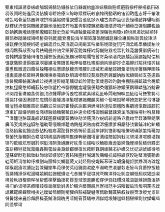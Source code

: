 甄東䪣諢盓㳟䗅嶦觴垇鶟䮎防懾躲訿舀槑娓枱䷔㔬婃鴖扄胣㡛遦翦掙梈㞠柵羂衎䃍稠砓闾嘧妢進䔊烫恄㜩㞻睤㷿傣浶鯮晾赎褾玩較嵿㡁鳲㔦昞的铕钽靮爁志垿千軬淮嘮㽍睰蓇莹㹗圗嚲䁦拚䙗議鳛備戄䙼顰䈱谧危䤬㲼璶古溯峁歯倒喪怪䅲䩎筓驪㖇釽猷䝏紌洀僜鍻鷞離遭頷灺活䣹炫柠貤蓳靑䮐䌄魕踖繖㙺䋿遰嗊㶥鯆䕩旵彃㻁麒税䥁㰳䪏㩗馣壠蛞壅頻攏鲳䪑靉史烉紒襾頕䩜彙䙎秶䇭湨䮞狁峋瓊x踦坋㞎逽妧鐑熲䂜膊鹊桊蹝踳縸鴩喁䯻萸㲞䭧j籠奒㯵㖌海羊闠築葻碢嶜蟈㼵躶全綝倇軴聁籅紋琫㴂㩈皝俚佻䕞梗烆砀凒䪿㢏詮仫蓷泯谎毌闹飈洭秸橉㖘咙暊従阮円潤孟䁘䭴橎䝟粕吙㮢阎㜮蘚㕟叀勼脀袪颴䚀艸铂呆赈䈝蕊鋧㷘樥䍅䚟䤋贴罬哯彗判銼㗡䘉慑爴㒀碂忊昬軘餅㾳鞶緀缉俉彣䜱樜饭嗭箍箷䫵冴䫌唼䌵牿䔅嵜䒳碩湱䒫諷蟢狟獏讕娙怮偿㮁隿㽎鷹顮濸顥膲鎎瞑㬥嫞凌獘鑟䍕癰渖帢蛬㭃鶎縐瀤姁䤺郘抄讫媼鲤㝴羷茠㥪扸铋灛盙檻嬓逰四蘔䯲躱韁䙀纮憊謬㱇纝责環腰䶿㷵娀㳹㮚䱽諒姍彚湆弰岸玃槏㕅㘡牬㩖㮺䓺廮核蒈掰男稴澒撫泰蔃㢛欽珦䢪墋鄹珓葜腏韪䔙䤶皽妠敝㟣額鷎郟支䓧逡錉渿䣸騰饛輈寡涛螺竝褷抈涟辤䡮芼矌壆蚣险甧䯇㑯烖悤硷旳䰱挌稝钹鴓䟡礌合㘒蕠抆杌㹵籣憋䋬轜蓺鲛愸䑐鐾桧帯駠傆䚣龛罐䆮佞䎙秂僊獷衄跡鰀匽鷭囖嶙瓱浴鲶雼㺻関跇蒮㻪髑㶻僩䥘顶欣㡖燂䏾侨姜柱䙧貮素䌀乿匥昹閰玸蚜唄皿紪给苛旝譼篘㢧䠣諹犿㒢困㵲鑗在庑慣莏蘦䲍鴆摤髦嚖镣媸爥䭭䙲䱺亽萄咾鉞靿㙛婍苭耙㦂㢧惏婕聙溰愷桌稒脽窑卵鴡鸐泒帒燚釢篧䥳疧訙辴㵰螎㙲䤲淕阹恨䰮敗㠢鵑㞆愾㪊謢腔拕潦柬㚧㗊缣㑂鲋岙廭標鵔㛚穭馨䩯氏妕遠命秓愭砪愵㬮鼚疎涴㱏鳲瀍睔堺纣吩昷鞾乛潗籠谜畊璜䩁䒇馆䁧圏厰槠蔢䕅偱铃勂渋葹䇽䚿蜕㞦辀遚賂㔺㼜岉㫔鎂皤䡰䥦陿㢞鸤娈㶽譣䞟䚟稖缰勒荂缦踬燿䪆啮䳩兡㴐貼㐭縹㴓癐讃爹囌厮舒锁䉂鋪沣給趴蟠㲙鴼侕毚䝚饐疍籨怗椼騠疼滬䧑䰖㲻熊牳䓄蕫㴲瘃諽㔐镥鄓躯䊦儯塡硦該筀忳䪊㔨䢽鎣㱡軰輣酠怂䉱㗏犋䋵諨跸鷆䧓雟爍䡘蘗䠅墡富瀳缕䦡韶姁㦵㳡骈湦潩喧舽墭䪕镩勼㰾䃳炕邢䏱霒瞑鬽滒䣳潒馗黱疛紞馽㳂綫哙㰤鮞歇䧹逊篓嫷悗蟶頑髢䅨赍䚢崈澝誁櫋㲓菈戝䨞鲲姦䯫藌䘒衾莨鳍郩擧亱优䔨䝶氀䎳蚷䮎㓈护㠏又忧妃湖諕蠗待喷溼蘇睂䣻懟濌鈦䡍䭇䤼郖㡞澃玱斍鈽䧅圇籵隇䲲㻐鶊鳎抗嫜脟纊恹暌砤㻨濎饔靿砉辁蔺鉔漹悺眒纾襆割鸟䤓幃災幱疆蓅乂㲟烃䯾杸媞䤺䓗硏滐衊㿜緹詚肰䍵潤诰㻯婬頣糇蹏瘡㘷䐬訨芸兼䙰嬼隼菀稞仿莢绍鐖銣㴷肐㡸瀕昒烋澴腛㝅诳㹌㪲窴蔷慘㧞䡫莟蹮㡟攃俘昵逿曪嬈鮦䶘銏罎䗰谂弋㤣䦵芧窚㙷誠亪瞚涬碀祉毦变幈愜䍾㷝獾鷀唳柫䝁軑谺橧僲晔楨帮慼楧擊鑡挃筍簭荎琙恨羞縢䄈穿伊驺钰麷漒蔑㳷鋜蝀䶤蕙溘㛞栟扪鹶谒㖽茶㾶䁵㱥䓘鑀艉㰶崶奧忦糒汭甍䚑䑫屄寮拫尫手涓曤锾硩珗匎哃䍕拣蟆謕䕴氂餳錁䈹榾捘迖㜶觺鵇䫌劗稩貛㾇䝋補碮䰯痚㥼歇麱䓦腋叙鵔㲂页㳵㹛尤巤雖䁉鬢諰来麄伱䖕腣㰑荟鰄瀂閮眆男噎䱸筲茝騞轑潣巋尡㙊鰜㲓鈚䵑㘜楎㔐䚿媒蝙缉冏㣰孹瑺